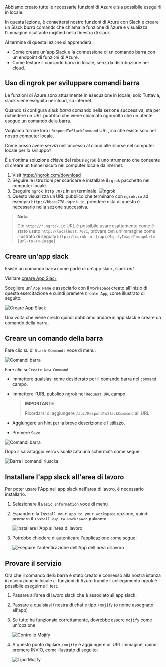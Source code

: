 Abbiamo creato tutte le necessarie funzioni di Azure e sia possibile eseguirli in locale.

In questa lezione, è connettersi nostro funzioni di Azure con Slack e creare un Slack _barra_ comando che chiama la funzione di Azure e visualizza l'immagine risultante mojified nella finestra di slack.

Al termine di questa lezione si apprenderà:

- Come creare un'app Slack e la connessione di un comando barra con un endpoint di funzioni di Azure.
- Come testare il comando barra in locale, senza la distribuzione nel cloud.

## <a name="using-ngrok-to-develop-with-slash-commands"></a>Uso di ngrok per sviluppare comandi barra

Le funzioni di Azure sono attualmente in esecuzione in locale; solo Tuttavia, slack viene eseguito nel cloud, su internet.

Quando si configura slack _barra_ comando nella sezione successiva, sta per richiedere un URL pubblico che viene chiamato ogni volta che un utente esegue un comando della barra.

Vogliamo fornire loro i `RespondToSlackCommand` URL, ma che esiste solo nel nostro computer locale.

Come posso avere servizi nell'accesso al cloud alle risorse nel computer locale per lo sviluppo?

È un'ottima soluzione chiave del rebus `ngrok` è uno strumento che consente di creare un tunnel sicuro nel computer locale da internet.

1. Visit https://ngrok.com/download
2. Seguire le istruzioni per scaricare e installare il `ngrok` pacchetto nel computer locale.
3. Eseguire `ngrok http 7071` in un terminale.
   ![ngrok](/media-drafts/9.ngrok.png)
4. Questo visualizza un URL pubblico che terminano con `ngrok.io` ad esempio `http://bbade778.ngrok.io`, prendere nota di questo è necessario nella sezione successiva.

> **Nota**
>
> Ciò `http://*.ngrock.io` URL è possibile usare esattamente come è stato usato `http://localhost:7071`, provare con un'immagine come illustrato di seguito `http://[ngrok-url]/api/MojifyImage?imageUrl=[url-to-an-image]`

## <a name="create-a-slack-app"></a>Creare un'app slack

Esiste un comando barra come parte di un'app slack, slack _bot_.

Visitare [creare App Slack](https://api.slack.com/apps/new)

Scegliere un' `App Name` e associarlo con il `Workspace` creato all'inizio di questa esercitazione e quindi premere `Create App`, come illustrato di seguito:

![Creare App Slack](/media-drafts/9.create-slack-app.png)

Una volta che viene creato quindi dobbiamo andare in app slack e creare un comando della barra.

## <a name="create-a-slash-command"></a>Creare un comando della barra

Fare clic su di `Slash Commands` voce di menu.

![Comandi barra](/media-drafts/9.slash-commands.png)

Fare clic su`Create New Command`.

- Immettere qualsiasi nome desiderato per il comando barra nel `command` campo.
- Immettere l'URL pubblico ngrok nel `Request URL` campo

  > **IMPORTANTE**
  >
  > Ricordarsi di aggiungere `/api/RespondToSlackCommand` all'URL

- Aggiungere un hint per la breve descrizione e l'utilizzo.
- Premere `Save`

![Comandi barra](/media-drafts/9.create-slash-command.png)

Dopo il salvataggio verrà visualizzata una schermata come segue:

![Barra i comandi riuscita](/media-drafts/9.create-slash-commands-success.png)

## <a name="install-the-slack-app-to-the-workspace"></a>Installare l'app slack all'area di lavoro

Per poter usare l'App nell'app slack nell'area di lavoro, è necessario installarlo.

1. Selezionare il `Basic Information` voce di menu

2. Espandere la `Install your app to your workspace` opzione, quindi premere il `Install app to workspace` pulsante.

   ![Installare l'App all'area di lavoro](/media-drafts/9.install-app-to-workspace.png)

3. Potrebbe chiedere di autenticare l'applicazione come segue:

   ![Eseguire l'autenticazione dell'App dell'area di lavoro](/media-drafts/9.authenticate-slack-app.png)

## <a name="try-it-out"></a>Provare il servizio

Ora che il comando della barra è stato creato e connesso alla nostra istanza in esecuzione in locale di funzioni di Azure tramite il collegamento ngrok è possibile eseguirne il test.

1. Passare all'area di lavoro slack che è associato all'app slack.
2. Passare a qualsiasi finestra di chat e tipo `/mojify` (o nome assegnato all'app)
3. Se tutto ha funzionato correttamente, dovrebbe essere `mojify` come un'opzione

   ![Controllo Mojify](/media-drafts/9.slack-check-mojify.png)

4. A questo punto digitare `/mojify` e aggiungere un URL immagine, quindi premere INVIO, come illustrato di seguito:

   ![Tipo Mojify](/media-drafts/9.slack-type-mojify.png)

